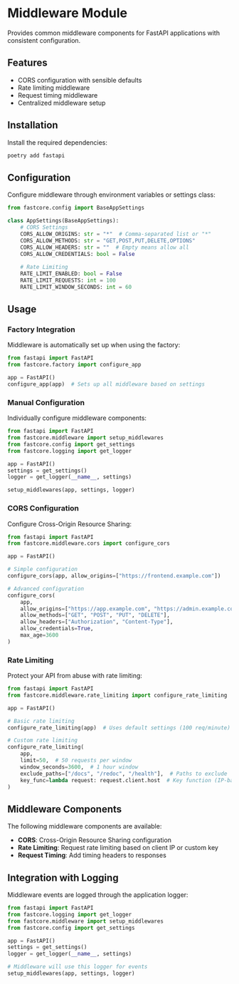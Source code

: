 # Middleware Module

Provides common middleware components for FastAPI applications with consistent configuration.

## Features

- CORS configuration with sensible defaults
- Rate limiting middleware
- Request timing middleware
- Centralized middleware setup

## Installation

Install the required dependencies:

```bash
poetry add fastapi
```

## Configuration

Configure middleware through environment variables or settings class:

```python
from fastcore.config import BaseAppSettings

class AppSettings(BaseAppSettings):
    # CORS Settings
    CORS_ALLOW_ORIGINS: str = "*"  # Comma-separated list or "*"
    CORS_ALLOW_METHODS: str = "GET,POST,PUT,DELETE,OPTIONS"
    CORS_ALLOW_HEADERS: str = ""  # Empty means allow all
    CORS_ALLOW_CREDENTIALS: bool = False
    
    # Rate Limiting
    RATE_LIMIT_ENABLED: bool = False
    RATE_LIMIT_REQUESTS: int = 100
    RATE_LIMIT_WINDOW_SECONDS: int = 60
```

## Usage

### Factory Integration

Middleware is automatically set up when using the factory:

```python
from fastapi import FastAPI
from fastcore.factory import configure_app

app = FastAPI()
configure_app(app)  # Sets up all middleware based on settings
```

### Manual Configuration

Individually configure middleware components:

```python
from fastapi import FastAPI
from fastcore.middleware import setup_middlewares
from fastcore.config import get_settings
from fastcore.logging import get_logger

app = FastAPI()
settings = get_settings()
logger = get_logger(__name__, settings)

setup_middlewares(app, settings, logger)
```

### CORS Configuration

Configure Cross-Origin Resource Sharing:

```python
from fastapi import FastAPI
from fastcore.middleware.cors import configure_cors

app = FastAPI()

# Simple configuration
configure_cors(app, allow_origins=["https://frontend.example.com"])

# Advanced configuration
configure_cors(
    app,
    allow_origins=["https://app.example.com", "https://admin.example.com"],
    allow_methods=["GET", "POST", "PUT", "DELETE"],
    allow_headers=["Authorization", "Content-Type"],
    allow_credentials=True,
    max_age=3600
)
```

### Rate Limiting

Protect your API from abuse with rate limiting:

```python
from fastapi import FastAPI
from fastcore.middleware.rate_limiting import configure_rate_limiting

app = FastAPI()

# Basic rate limiting
configure_rate_limiting(app)  # Uses default settings (100 req/minute)

# Custom rate limiting
configure_rate_limiting(
    app,
    limit=50,  # 50 requests per window
    window_seconds=3600,  # 1 hour window
    exclude_paths=["/docs", "/redoc", "/health"],  # Paths to exclude
    key_func=lambda request: request.client.host  # Key function (IP-based)
)
```

## Middleware Components

The following middleware components are available:

- **CORS**: Cross-Origin Resource Sharing configuration
- **Rate Limiting**: Request rate limiting based on client IP or custom key
- **Request Timing**: Add timing headers to responses

## Integration with Logging

Middleware events are logged through the application logger:

```python
from fastapi import FastAPI
from fastcore.logging import get_logger
from fastcore.middleware import setup_middlewares
from fastcore.config import get_settings

app = FastAPI()
settings = get_settings()
logger = get_logger(__name__, settings)

# Middleware will use this logger for events
setup_middlewares(app, settings, logger)
```
